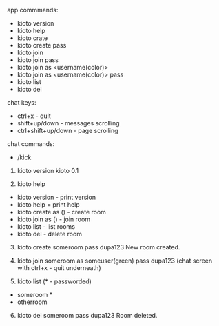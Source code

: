 app commmands:
- kioto version
- kioto help
- kioto crate <roomname>
- kioto create <roomname> pass <password>
- kioto join <roomname>
- kioto join <roomname> pass <password>
- kioto join <roomname> as <username(color)>
- kioto join <roomname> as <username(color)> pass <password>
- kioto list
- kioto del <roomname>

chat keys:
- ctrl+x - quit
- shift+up/down - messages scrolling
- ctrl+shift+up/down - page scrolling

chat commands:
- /kick <username>

1. kioto version
kioto 0.1

2. kioto help
- kioto version - print version
- kioto help = print help
- kioto create <roomname> as <username>(<color>) - create room
- kioto join <roomname> as <username>(<color>) - join room
- kioto list - list rooms
- kioto del <roomname> - delete room

3. kioto create someroom pass dupa123
New room created.

4. kioto join someroom as someuser(green) pass dupa123
(chat screen with ctrl+x - quit underneath)

5. kioto list
(* - passworded)
- someroom <admin> *
- otherroom <guest>

6. kioto del someroom pass dupa123
Room deleted.
